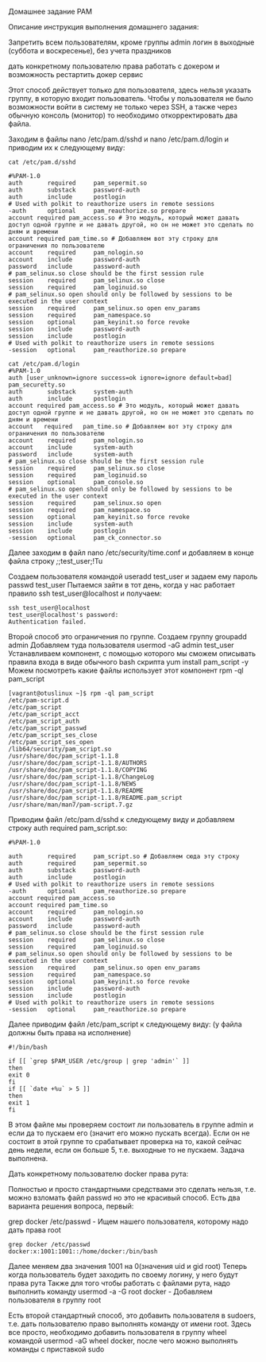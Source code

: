Домашнее задание
PAM

Описание инструкция выполнения домашнего задания:

Запретить всем пользователям, кроме группы admin логин в выходные (суббота и воскресенье), без учета праздников

дать конкретному пользователю права работать с докером и возможность рестартить докер сервис


Этот способ действует только для пользователя, здесь нельзя указать группу, в которую входит пользователь.
Чтобы у пользователя не было возможности войти в систему не только через SSH, а также через обычную консоль (монитор) то необходимо откорректировать два файла.

Заходим в файлы nano /etc/pam.d/sshd и nano /etc/pam.d/login и приводим их к следующему виду:

```
cat /etc/pam.d/sshd

#%PAM-1.0
auth       required     pam_sepermit.so
auth       substack     password-auth
auth       include      postlogin
# Used with polkit to reauthorize users in remote sessions
-auth      optional     pam_reauthorize.so prepare
account required pam_access.so # Это модуль, который может давать доступ одной группе и не давать другой, но он не может это сделать по дням и времени
account required pam_time.so # Добавляем вот эту строку для ограничения по пользователю
account    required     pam_nologin.so
account    include      password-auth
password   include      password-auth
# pam_selinux.so close should be the first session rule
session    required     pam_selinux.so close
session    required     pam_loginuid.so
# pam_selinux.so open should only be followed by sessions to be executed in the user context
session    required     pam_selinux.so open env_params
session    required     pam_namespace.so
session    optional     pam_keyinit.so force revoke
session    include      password-auth
session    include      postlogin
# Used with polkit to reauthorize users in remote sessions
-session   optional     pam_reauthorize.so prepare
```
```
cat /etc/pam.d/login
#%PAM-1.0
auth [user_unknown=ignore success=ok ignore=ignore default=bad] pam_securetty.so
auth       substack     system-auth
auth       include      postlogin
account required pam_access.so # Это модуль, который может давать доступ одной группе и не давать другой, но он не может это сделать по дням и времени
account   required   pam_time.so # Добавляем вот эту строку для ограничения по пользователю
account    required     pam_nologin.so
account    include      system-auth
password   include      system-auth
# pam_selinux.so close should be the first session rule
session    required     pam_selinux.so close
session    required     pam_loginuid.so
session    optional     pam_console.so
# pam_selinux.so open should only be followed by sessions to be executed in the user context
session    required     pam_selinux.so open
session    required     pam_namespace.so
session    optional     pam_keyinit.so force revoke
session    include      system-auth
session    include      postlogin
-session   optional     pam_ck_connector.so
```

Далее заходим в файл nano /etc/security/time.conf и добавляем в конце файла строку *;*;test_user;!Tu

Создаем пользователя командой useradd test_user и задаем ему пароль passwd test_user
Пытаемся зайти в тот день, когда у нас работает правило ssh test_user@localhost и получаем:
```
ssh test_user@localhost
test_user@localhost's password:
Authentication failed.
```
Второй способ это ограничения по группе.
Создаем группу groupadd admin
Добавляем туда пользователя usermod -aG admin test_user
Устанавливаем компонент, с помощью которого мы сможем описывать правила входа в виде обычного bash скрипта yum install pam_script -y
Можем посмотреть какие файлы использует этот компонент rpm -ql pam_script

```
[vagrant@otuslinux ~]$ rpm -ql pam_script
/etc/pam-script.d
/etc/pam_script
/etc/pam_script_acct
/etc/pam_script_auth
/etc/pam_script_passwd
/etc/pam_script_ses_close
/etc/pam_script_ses_open
/lib64/security/pam_script.so
/usr/share/doc/pam_script-1.1.8
/usr/share/doc/pam_script-1.1.8/AUTHORS
/usr/share/doc/pam_script-1.1.8/COPYING
/usr/share/doc/pam_script-1.1.8/ChangeLog
/usr/share/doc/pam_script-1.1.8/NEWS
/usr/share/doc/pam_script-1.1.8/README
/usr/share/doc/pam_script-1.1.8/README.pam_script
/usr/share/man/man7/pam-script.7.gz
```
Приводим файл /etc/pam.d/sshd к следующему виду и добавляем строку auth required pam_script.so:
```
#%PAM-1.0

auth       required     pam_script.so # Добавляем сюда эту строку
auth       required     pam_sepermit.so
auth       substack     password-auth
auth       include      postlogin
# Used with polkit to reauthorize users in remote sessions
-auth      optional     pam_reauthorize.so prepare
account required pam_access.so
account required pam_time.so
account    required     pam_nologin.so
account    include      password-auth
password   include      password-auth
# pam_selinux.so close should be the first session rule
session    required     pam_selinux.so close
session    required     pam_loginuid.so
# pam_selinux.so open should only be followed by sessions to be executed in the user context
session    required     pam_selinux.so open env_params
session    required     pam_namespace.so
session    optional     pam_keyinit.so force revoke
session    include      password-auth
session    include      postlogin
# Used with polkit to reauthorize users in remote sessions
-session   optional     pam_reauthorize.so prepare
```
Далее приводим файл /etc/pam_script к следующему виду: (у файла должны быть права на исполнение)
```
#!/bin/bash

if [[ `grep $PAM_USER /etc/group | grep 'admin'` ]]
then
exit 0
fi
if [[ `date +%u` > 5 ]]
then
exit 1
fi
```
В этом файле мы проверяем состоит ли пользователь в группе admin и если да то пускаем его (значит его можно пускать всегда). Если он не состоит в этой группе то срабатывает проверка на то, какой сейчас день недели, если он больше 5, т.е. выходные то не пускаем. Задача выполнена.


Дать конкретному пользователю docker права рута: 

Полностью и просто стандартными средствами это сделать нельзя, т.е. можно взломать файл passwd но это не красивый способ. 
Есть два варианта решения вопроса, первый:

grep docker /etc/passwd - Ищем нашего пользователя, которому надо дать права root

```
grep docker /etc/passwd
docker:x:1001:1001::/home/docker:/bin/bash
```
Далее меняем два значения 1001 на 0(значения uid и gid root) Теперь когда пользователь будет заходить по своему логину, у него будут права рута
Также для того чтобы работать с файлами рута, надо выполнить команду usermod -a -G root docker - Добавляем пользователя в группу root

Есть второй стандартный способ, это добавить пользователя в sudoers, т.е. дать пользователю право выполнять команду от имени root. Здесь все просто, необходимо добавить пользователя в группу wheel командой usermod -aG wheel docker, после чего можно выполнять команды с приставкой sudo
